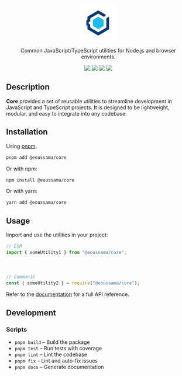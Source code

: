 <p align="center">
  <img width="100" src="https://github.com/eoussama/core/blob/main/assets/logo.png?raw=true">
</p>

<p align="center">Common JavaScript/TypeScript utilities for Node.js and browser environments.</p>

<p align="center">
    <a href="https://github.com/eoussama/core/blob/main/LICENSE" target="_blank"><img src="https://img.shields.io/github/license/eoussama/core" /></a>
    <a href="https://github.com/eoussama/core/actions/workflows/publish.yml" target="_blank"><img src="https://github.com/eoussama/core/actions/workflows/publish.yml/badge.svg" /></a>
    <a href="https://www.npmjs.com/package/@eoussama/core" target="_blank"><img src="https://img.shields.io/npm/v/%40eoussama%2Fdx" /></a>
    <img src="https://img.shields.io/github/languages/code-size/eoussama/core" />
</p>

## Description

**Core** provides a set of reusable utilities to streamline development in JavaScript and TypeScript projects. It is designed to be lightweight, modular, and easy to integrate into any codebase.

## Installation

Using [pnpm](https://pnpm.io):

```bash
pnpm add @eoussama/core
```

Or with npm:

```bash
npm install @eoussama/core
```

Or with yarn:

```bash
yarn add @eoussama/core
```

## Usage

Import and use the utilities in your project:

```js
// ESM
import { someUtility1 } from "@eoussama/core";



// CommonJS
const { someUtility2 } = require("@eoussama/core");
```

Refer to the [documentation](https://ouss.es/core) for a full API reference.

## Development

### Scripts

- `pnpm build` – Build the package
- `pnpm test` – Run tests with coverage
- `pnpm lint` – Lint the codebase
- `pnpm fix` – Lint and auto-fix issues
- `pnpm docs` – Generate documentation
